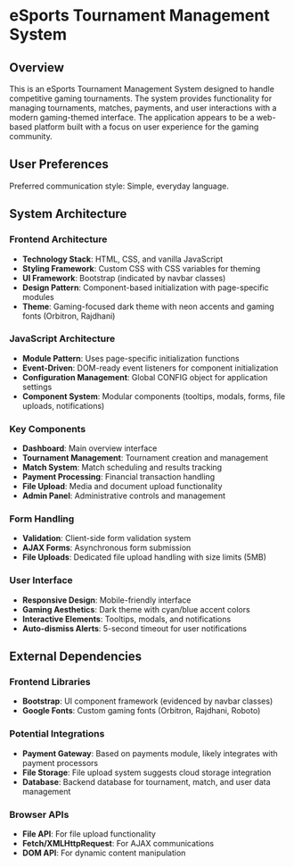 # eSports Tournament Management System

## Overview

This is an eSports Tournament Management System designed to handle competitive gaming tournaments. The system provides functionality for managing tournaments, matches, payments, and user interactions with a modern gaming-themed interface. The application appears to be a web-based platform built with a focus on user experience for the gaming community.

## User Preferences

Preferred communication style: Simple, everyday language.

## System Architecture

### Frontend Architecture
- **Technology Stack**: HTML, CSS, and vanilla JavaScript
- **Styling Framework**: Custom CSS with CSS variables for theming
- **UI Framework**: Bootstrap (indicated by navbar classes)
- **Design Pattern**: Component-based initialization with page-specific modules
- **Theme**: Gaming-focused dark theme with neon accents and gaming fonts (Orbitron, Rajdhani)

### JavaScript Architecture
- **Module Pattern**: Uses page-specific initialization functions
- **Event-Driven**: DOM-ready event listeners for component initialization
- **Configuration Management**: Global CONFIG object for application settings
- **Component System**: Modular components (tooltips, modals, forms, file uploads, notifications)

### Key Components
- **Dashboard**: Main overview interface
- **Tournament Management**: Tournament creation and management
- **Match System**: Match scheduling and results tracking
- **Payment Processing**: Financial transaction handling
- **File Upload**: Media and document upload functionality
- **Admin Panel**: Administrative controls and management

### Form Handling
- **Validation**: Client-side form validation system
- **AJAX Forms**: Asynchronous form submission
- **File Uploads**: Dedicated file upload handling with size limits (5MB)

### User Interface
- **Responsive Design**: Mobile-friendly interface
- **Gaming Aesthetics**: Dark theme with cyan/blue accent colors
- **Interactive Elements**: Tooltips, modals, and notifications
- **Auto-dismiss Alerts**: 5-second timeout for user notifications

## External Dependencies

### Frontend Libraries
- **Bootstrap**: UI component framework (evidenced by navbar classes)
- **Google Fonts**: Custom gaming fonts (Orbitron, Rajdhani, Roboto)

### Potential Integrations
- **Payment Gateway**: Based on payments module, likely integrates with payment processors
- **File Storage**: File upload system suggests cloud storage integration
- **Database**: Backend database for tournament, match, and user data management

### Browser APIs
- **File API**: For file upload functionality
- **Fetch/XMLHttpRequest**: For AJAX communications
- **DOM API**: For dynamic content manipulation